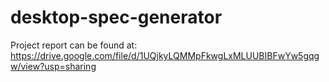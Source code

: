 # desktop-spec-generator
Project report can be found at:
https://drive.google.com/file/d/1UQjkyLQMMpFkwgLxMLUUBIBFwYw5gqgw/view?usp=sharing